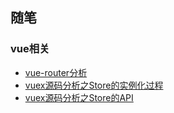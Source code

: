
## 随笔

### vue相关
* [vue-router分析](docs/router/Readme.md)
* [vuex源码分析之Store的实例化过程](docs/vuex/store.md)
* [vuex源码分析之Store的API](docs/vuex/api.md)